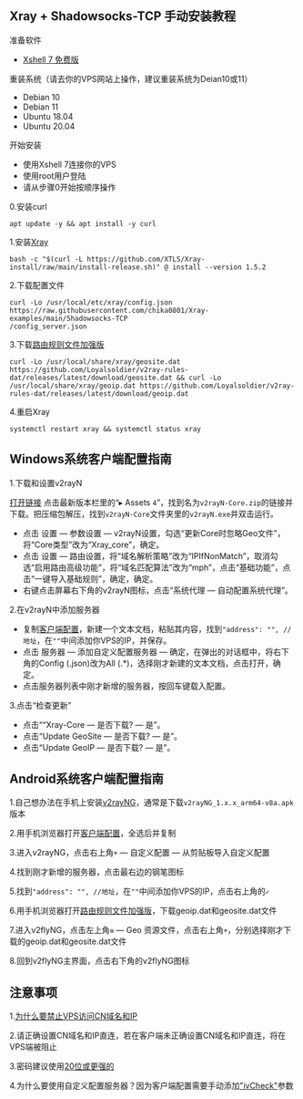 ## Xray + Shadowsocks-TCP 手动安装教程

准备软件

- [Xshell 7 免费版](https://www.netsarang.com/en/free-for-home-school/)

重装系统（请去你的VPS网站上操作，建议重装系统为Deian10或11）

- Debian 10
- Debian 11
- Ubuntu 18.04
- Ubuntu 20.04

开始安装

- 使用Xshell 7连接你的VPS
- 使用root用户登陆
- 请从步骤0开始按顺序操作

0.安装curl
```
apt update -y && apt install -y curl
```

1.安装[Xray](https://github.com/XTLS/Xray-core/releases)
```
bash -c "$(curl -L https://github.com/XTLS/Xray-install/raw/main/install-release.sh)" @ install --version 1.5.2
```

2.下载配置文件
```
curl -Lo /usr/local/etc/xray/config.json https://raw.githubusercontent.com/chika0801/Xray-examples/main/Shadowsocks-TCP
/config_server.json
```

3.下载[路由规则文件加强版](https://github.com/Loyalsoldier/v2ray-rules-dat)
```
curl -Lo /usr/local/share/xray/geosite.dat https://github.com/Loyalsoldier/v2ray-rules-dat/releases/latest/download/geosite.dat && curl -Lo /usr/local/share/xray/geoip.dat https://github.com/Loyalsoldier/v2ray-rules-dat/releases/latest/download/geoip.dat
```

4.重启Xray
```
systemctl restart xray && systemctl status xray
```

## Windows系统客户端配置指南
1.下载和设置v2rayN

[打开链接](https://github.com/2dust/v2rayN/releases) 点击最新版本栏里的“▸ Assets `4`”，找到名为`v2rayN-Core.zip`的链接并下载。把压缩包解压，找到`v2rayN-Core`文件夹里的`v2rayN.exe`并双击运行。

- 点击 设置 — 参数设置 — v2rayN设置，勾选“更新Core时忽略Geo文件”，将“Core类型”改为“Xray_core”，确定。
- 点击 设置 — 路由设置，将“域名解析策略”改为“IPIfNonMatch”，取消勾选“启用路由高级功能”，将“域名匹配算法”改为“mph”，点击“基础功能”，点击“一键导入基础规则”，确定，确定。
- 右键点击屏幕右下角的v2rayN图标，点击“系统代理 — 自动配置系统代理”。

2.在v2rayN中添加服务器

- 复制[客户端配置](https://raw.githubusercontent.com/chika0801/Xray-examples/main/Shadowsocks-TCP/config_client.json)，新建一个文本文档，粘贴其内容，找到`"address": "", //地址`，在`""`中间添加你VPS的IP，并保存。
- 点击 服务器 — 添加自定义配置服务器 — 确定，在弹出的对话框中，将右下角的Config (.json)改为All (.*)，选择刚才新建的文本文档，点击打开，确定。
- 点击服务器列表中刚才新增的服务器，按回车键载入配置。

3.点击“检查更新”
- 点击““Xray-Core — 是否下载? — 是”。
- 点击“Update GeoSite — 是否下载? — 是”。
- 点击“Update GeoIP — 是否下载? — 是”。

## Android系统客户端配置指南

1.自己想办法在手机上安装[v2rayNG](https://github.com/2dust/v2rayNg/releases)，通常是下载`v2rayNG_1.x.x_arm64-v8a.apk`版本

2.用手机浏览器打开[客户端配置](https://raw.githubusercontent.com/chika0801/Xray-examples/main/Shadowsocks-TCP/config_client.json)，全选后并复制

3.进入v2rayNG，点击右上角`+` — 自定义配置 — 从剪贴板导入自定义配置

4.找到刚才新增的服务器，点击最右边的钢笔图标

5.找到`"address": "", //地址`，在`""`中间添加你VPS的IP，点击右上角的`✓`

6.用手机浏览器打开[路由规则文件加强版](https://github.com/Loyalsoldier/v2ray-rules-dat)，下载geoip.dat和geosite.dat文件

7.进入v2flyNG，点击左上角`≡` — Geo 资源文件，点击右上角`+`，分别选择刚才下载的geoip.dat和geosite.dat文件

8.回到v2flyNG主界面，点击右下角的v2flyNG图标

## 注意事项

1.[为什么要禁止VPS访问CN域名和IP](https://github.com/XTLS/Xray-core/discussions/593#discussioncomment-845165)

2.请正确设置CN域名和IP直连，若在客户端未正确设置CN域名和IP直连，将在VPS端被阻止

3.密码建议使用[20位或更强的](https://1password.com/password-generator/)

4.为什么要使用自定义配置服务器？因为客户端配置需要手动添加["ivCheck"](https://github.com/v2fly/v2ray-core/pull/777#issuecomment-813963430)参数
